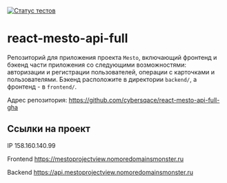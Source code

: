 [![Статус тестов](../../actions/workflows/tests.yml/badge.svg)](../../actions/workflows/tests.yml)

# react-mesto-api-full
Репозиторий для приложения проекта `Mesto`, включающий фронтенд и бэкенд части приложения со следующими возможностями: авторизации и регистрации пользователей, операции с карточками и пользователями. Бэкенд расположите в директории `backend/`, а фронтенд - в `frontend/`. 

Адрес репозитория: https://github.com/cybersqace/react-mesto-api-full-gha

## Ссылки на проект 

IP 158.160.140.99

Frontend https://mestoprojectview.nomoredomainsmonster.ru

Backend https://api.mestoprojectview.nomoredomainsmonster.ru
  